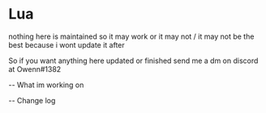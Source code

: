 # Lua
nothing here is maintained so it may work or it may not / it may not be the best because i wont update it after

So if you want anything here updated or finished send me a dm on discord at Owenn#1382

-- What im working on


-- Change log
